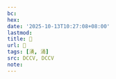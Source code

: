 ```yaml
---
bc:
hex:
date: '2025-10-13T10:27:08+08:00'
lastmod:
title: 􂺹
url: 􂺹
tags: [湧, 涌]
src: DCCV, DCCV
note:
---
```

